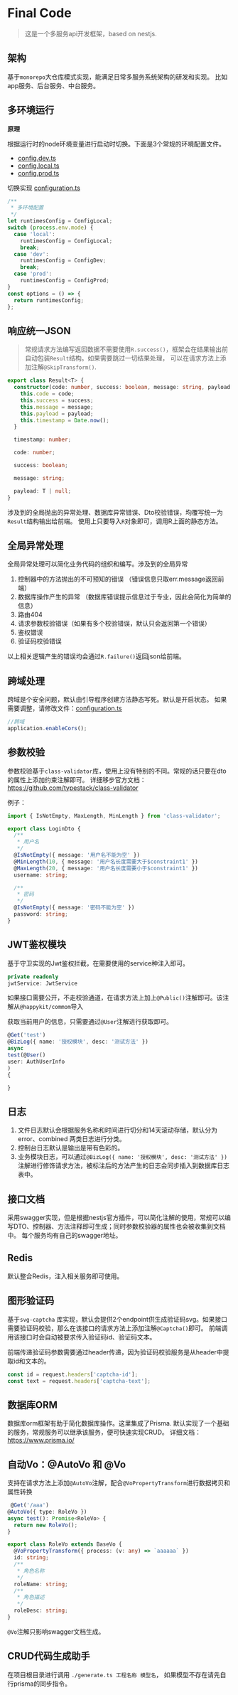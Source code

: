 # Final Code

> 这是一个多服务api开发框架，based on nestjs.

## 架构

基于`monorepo`大仓库模式实现，能满足日常多服务系统架构的研发和实现。
比如app服务、后台服务、中台服务。

## 多环境运行

**原理**

根据运行时的node环境变量进行启动时切换。下面是3个常规的环境配置文件。

- [config.dev.ts](apps%2Fapp%2Fsrc%2Fconfig%2Fconfig.dev.ts)
- [config.local.ts](apps%2Fapp%2Fsrc%2Fconfig%2Fconfig.local.ts)
- [config.prod.ts](apps%2Fapp%2Fsrc%2Fconfig%2Fconfig.prod.ts)

切换实现
[configuration.ts](apps%2Fapp%2Fsrc%2Fconfig%2Fconfiguration.ts)

```typescript
/**
 * 多环境配置
 */
let runtimesConfig = ConfigLocal;
switch (process.env.mode) {
  case 'local':
    runtimesConfig = ConfigLocal;
    break;
  case 'dev':
    runtimesConfig = ConfigDev;
    break;
  case 'prod':
    runtimesConfig = ConfigProd;
}
const options = () => {
  return runtimesConfig;
};
```

## 响应统一JSON
> 常规请求方法编写返回数据不需要使用`R.success()`，框架会在结果输出前自动包装`Result`结构。如果需要跳过一切结果处理，
> 可以在请求方法上添加注解`@SkipTransform()`.
```typescript
export class Result<T> {
  constructor(code: number, success: boolean, message: string, payload: T) {
    this.code = code;
    this.success = success;
    this.message = message;
    this.payload = payload;
    this.timestamp = Date.now();
  }

  timestamp: number;

  code: number;

  success: boolean;

  message: string;

  payload: T | null;
}
```

涉及到的全局抛出的异常处理、数据库异常错误、Dto校验错误，均覆写统一为`Result`结构输出给前端。
使用上只要导入`R`对象即可，调用R上面的静态方法。

## 全局异常处理

全局异常处理可以简化业务代码的组织和编写。涉及到的全局异常

1. 控制器中的方法抛出的不可预知的错误 （错误信息只取err.message返回前端）
2. 数据库操作产生的异常 （数据库错误提示信息过于专业，因此会简化为简单的信息）
3. 路由404
4. 请求参数校验错误（如果有多个校验错误，默认只会返回第一个错误）
5. 鉴权错误
6. 验证码校验错误

以上相关逻辑产生的错误均会通过`R.failure()`返回json给前端。

## 跨域处理

跨域是个安全问题，默认由引导程序创建方法静态写死。默认是开启状态。
如果需要调整，请修改文件：[configuration.ts](libs%2Fcommon%2Fsrc%2Fconfig%2Fconfiguration.ts)

```js
//跨域
application.enableCors();
```

## 参数校验

参数校验基于`class-validator`库，使用上没有特别的不同。常规的话只要在dto的属性上添加约束注解即可。
详细移步官方文档：https://github.com/typestack/class-validator

例子：

```typescript
import { IsNotEmpty, MaxLength, MinLength } from 'class-validator';

export class LoginDto {
  /**
   * 用户名
   */
  @IsNotEmpty({ message: '用户名不能为空' })
  @MinLength(10, { message: '用户名长度需要大于$constraint1' })
  @MaxLength(20, { message: '用户名长度需要小于$constraint1' })
  username: string;

  /**
   * 密码
   */
  @IsNotEmpty({ message: '密码不能为空' })
  password: string;
}
```

## JWT鉴权模块

基于守卫实现的Jwt鉴权拦截，在需要使用的service种注入即可。

```typescript
private readonly
jwtService: JwtService
```

如果接口需要公开，不走校验通道，在请求方法上加上`@Public()`注解即可。该注解从`@happykit/commom`导入

获取当前用户的信息，只需要通过`@User`注解进行获取即可。

```typescript
@Get('test')
@BizLog({ name: '授权模块', desc: '测试方法' })
async
test(@User()
user: AuthUserInfo
)
{

}
```

## 日志

1. 文件日志默认会根据服务名称和时间进行切分和14天滚动存储，默认分为error、combined 两类日志进行分类。
2. 控制台日志默认是输出是带有色彩的。
3. 业务模块日志，可以通过`@BizLog({ name: '授权模块', desc: '测试方法' })`注解进行修饰请求方法，被标注后的方法产生的日志会同步插入到数据库日志表中。

## 接口文档

采用swagger实现，但是根据nestjs官方插件，可以简化注解的使用，常规可以编写DTO、控制器、方法注释即可生成；同时参数校验器的属性也会被收集到文档中。
每个服务均有自己的swagger地址。

## Redis

默认整合Redis，注入相关服务即可使用。

## 图形验证码

基于`svg-captcha`
库实现，默认会提供2个endpoint供生成验证码svg。如果接口需要验证码校验，那么在该接口的请求方法上添加注解`@Captcha()`即可。
前端调用该接口时会自动被要求传入验证码id、验证码文本。

前端传递验证码参数需要通过header传递，因为验证码校验服务是从header中提取id和文本的。
```typescript
const id = request.headers['captcha-id'];
const text = request.headers['captcha-text'];
```

## 数据库ORM
数据库orm框架有助于简化数据库操作。这里集成了Prisma.
默认实现了一个基础的服务，常规服务可以继承该服务，便可快速实现CRUD。
详细文档：https://www.prisma.io/

## 自动Vo：@AutoVo 和 @Vo
支持在请求方法上添加`@AutoVo`注解，配合`@VoPropertyTransform`进行数据拷贝和属性转换
```typescript
 @Get('/aaa')
@AutoVo({ type: RoleVo })
async test(): Promise<RoleVo> {
  return new RoleVo();
}

export class RoleVo extends BaseVo {
  @VoPropertyTransform({ process: (v: any) => `aaaaaa` })
  id: string;
  /**
   * 角色名称
   */
  roleName: string;
  /**
   * 角色描述
   */
  roleDesc: string;
}
```
`@Vo`注解只影响swagger文档生成。

## CRUD代码生成助手

在项目根目录进行调用 `./generate.ts 工程名称 模型名`，
如果模型不存在请先自行prisma的同步指令。
